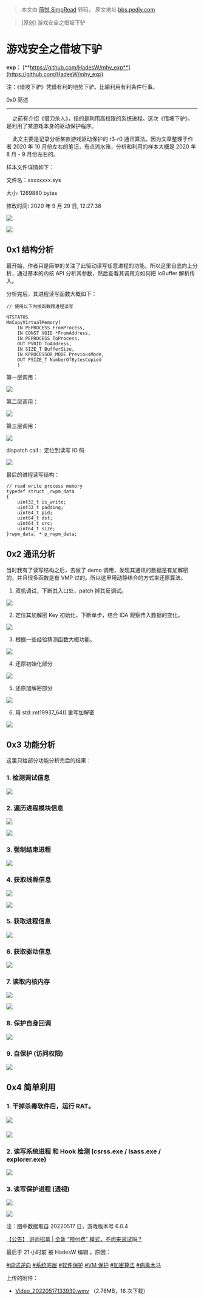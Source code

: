 > 本文由 [简悦 SimpRead](http://ksria.com/simpread/) 转码， 原文地址 [bbs.pediy.com](https://bbs.pediy.com/thread-272873.htm)

> [原创] 游戏安全之借坡下驴

游戏安全之借坡下驴
=========

**exp：** [**https://github.com/HadesW/mhy_exp**](https://github.com/HadesW/mhy_exp)

注：《借坡下驴》凭借有利的地势下驴。比喻利用有利条件行事。

0x0 简述  

---------

    之前有介绍《借刀杀人》，指的是利用高权限的系统进程。这次《借坡下驴》，是利用了某游戏本身的驱动保护程序。  

    此文主要是记录分析某款游戏驱动保护的 r3-r0 通讯算法。因为文章整理于作者 2020 年 10 月份左右的笔记，有点流水账，分析和利用的样本大概是 2020 年 8 月 - 9 月份左右的。

样本文件详情如下：

文件名：xxxxxxxx.sys

大小: 1269880 bytes

修改时间: 2020 年 9 月 29 日, 12:27:38

![](https://bbs.pediy.com/upload/tmp/766647_4C8UFJGUY82K68X.jpg)

![](https://bbs.pediy.com/upload/tmp/766647_X9NGJV7V4YC3KV9.jpg)

0x1 结构分析
--------

最开始，作者只是简单的关注了此驱动读写任意进程的功能。所以这里自底向上分析，通过基本的内核 API 分析其参数，然后查看其调用方如何把 IoBuffer 解析传入。

分析完后，其进程读写函数大概如下：

```
// 使用以下内核函数跨进程读写
 
NTSTATUS
MmCopyVirtualMemory(
    IN PEPROCESS FromProcess,
    IN CONST VOID *FromAddress,
    IN PEPROCESS ToProcess,
    OUT PVOID ToAddress,
    IN SIZE_T BufferSize,
    IN KPROCESSOR_MODE PreviousMode,
    OUT PSIZE_T NumberOfBytesCopied
    )

```

第一层调用：

![](https://bbs.pediy.com/upload/tmp/766647_HFFVYZH23CYYQGY.jpg)  

第二层调用：

![](https://bbs.pediy.com/upload/tmp/766647_U5P489MPNWHSRAN.jpg)

第三层调用：

![](https://bbs.pediy.com/upload/tmp/766647_NAGNKTS9KTA2KJB.jpg)

dispatch call :  定位到读写 IO 码

![](https://bbs.pediy.com/upload/tmp/766647_7VYUZ5BFHQC3N43.jpg)

最后的进程读写结构：

```
// read write process memory
typedef struct _rwpm_data
{
    uint32_t is_write;
    uint32_t padding;
    uint64_t pid;
    uint64_t dst;
    uint64_t src;
    uint64_t size;
}rwpm_data, * p_rwpm_data;

```

0x2 通讯分析
--------

当时我有了读写结构之后，去做了 demo 调用，发现其通讯的数据是有加解密的，并且很多函数是有 VMP 过的。所以这里用动静结合的方式来还原算法。

1. 双机调试，下断其入口处，patch 掉其反调试。  

![](https://bbs.pediy.com/upload/attach/202205/766647_58U7UBM9GYFWHTJ.jpg)

2. 定位其加解密 Key 初始化，下断单步，结合 IDA 观察传入数据的变化。

![](https://bbs.pediy.com/upload/attach/202205/766647_TTKHNQVQ4A9KMSC.jpg)

3. 根据一些经验猜测函数大概功能。

![](https://bbs.pediy.com/upload/attach/202205/766647_W893YNA4AVZTW2A.jpg)

4. 还原初始化部分

![](https://bbs.pediy.com/upload/attach/202205/766647_N3DAU7B7FRUGUFG.jpg)

5. 还原加解密部分

![](https://bbs.pediy.com/upload/attach/202205/766647_44WXE6YRUCCA884.jpg)

6. 用 std::mt19937_64() 重写加解密

![](https://bbs.pediy.com/upload/attach/202205/766647_BZ86PAR33FVNMHW.jpg)

0x3 功能分析
--------

这里只给部分功能分析完后的结果：

### 1. 检测调试信息

![](https://bbs.pediy.com/upload/attach/202205/766647_UVUDFEETAJFFFQF.jpg)

### 2. 遍历进程模块信息

![](https://bbs.pediy.com/upload/tmp/766647_JGRUMGWN4JMMX6Z.jpg)

![](https://bbs.pediy.com/upload/tmp/766647_JTYY7T9WFXHEH58.jpg)

### 3. 强制结束进程

![](https://bbs.pediy.com/upload/tmp/766647_4W88P3AH82NMHSS.jpg)

### 4. 获取线程信息

![](https://bbs.pediy.com/upload/tmp/766647_SAFSVERSYQF3N2S.jpg)

![](https://bbs.pediy.com/upload/tmp/766647_EAP9W6DFQCJAR7G.jpg)

### 5. 获取进程信息

![](https://bbs.pediy.com/upload/tmp/766647_SYSQG27Y8BY8XNH.jpg)

### 6. 获取驱动信息

![](https://bbs.pediy.com/upload/attach/202205/766647_8NSPTC24866NG6S.jpg)

### 7. 读取内核内存

![](https://bbs.pediy.com/upload/tmp/766647_PMRY67NRJKMYVJ3.jpg)

![](https://bbs.pediy.com/upload/tmp/766647_Z25BH48H3GMT5VU.jpg)

### 8. 保护自身回调

![](https://bbs.pediy.com/upload/tmp/766647_CB646BBN783JT7Y.jpg)

### 9. 自保护 (访问权限)

![](https://bbs.pediy.com/upload/tmp/766647_7KNKSV93W2BPMJC.jpg)

0x4 简单利用
--------

### 1. 干掉杀毒软件后，运行 RAT。

![](https://bbs.pediy.com/upload/tmp/766647_TYRF9FYB25EKQ9R.jpg)

### ![](https://bbs.pediy.com/upload/attach/202205/766647_UXM2GB7Z8U4KMDX.jpg)

### 2. 读写系统进程 和 Hook 检测 (csrss.exe / lsass.exe / explorer.exe)

![](https://bbs.pediy.com/upload/attach/202205/766647_8GEKJB4G2YGMM8D.jpg)

### 3. 读写保护进程 (透视)

![](https://bbs.pediy.com/upload/tmp/766647_83D543ZWEU22EHS.jpg)  

![](https://bbs.pediy.com/upload/attach/202205/766647_8G8ND5MU44P6WTJ.jpg)

注：图中数据取自 20220517 日，游戏版本号 6.0.4

[【公告】 讲师招募 | 全新 “预付费” 模式，不想来试试吗？](https://bbs.pediy.com/thread-271621.htm)

最后于 21 小时前 被 HadesW 编辑 ，原因：

[#调试逆向](forum-4-1-1.htm) [#系统底层](forum-4-1-2.htm) [#软件保护](forum-4-1-3.htm) [#VM 保护](forum-4-1-4.htm) [#加密算法](forum-4-1-5.htm) [#病毒木马](forum-4-1-6.htm)

上传的附件：

*   [Video_20220517133930.wmv](javascript:void(0)) （2.78MB，16 次下载）
